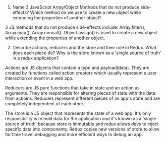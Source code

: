 1.  Name 3 JavaScript Array/Object Methods that do not produce side-effects? Which method do we use to create a new object while extending the properties of another object?

3 JS methods that do not produce side-effects include: Array.filter(), Array.map(), Array.concat(). Object.assign() is used to create a new object while extending the properties of another object.

2.  Describe actions, reducers and the store and their role in Redux. What does each piece do? Why is the store known as a 'single source of truth' in a redux application?

Actions are JS objects that contain a type and payload(data). They are created by functions called action creators which usually represent a user interaction or event in a web app.

Reducers are JS pure functions that take in state and an action as arguments. They are responsible for altering pieces of state with the data from actioins. Reducers represent different pieces of an app's state and are completely independent of each other.

The store is a JS object that represents the state of a web app. It's only responsibility is to hold data for the application and it's known as a 'single source of truth' because store is immutable and redux allows devs to inject specific data into components. Redux copies new versions of store to allow for time travel debugging and more efficient ways to debug an app.
